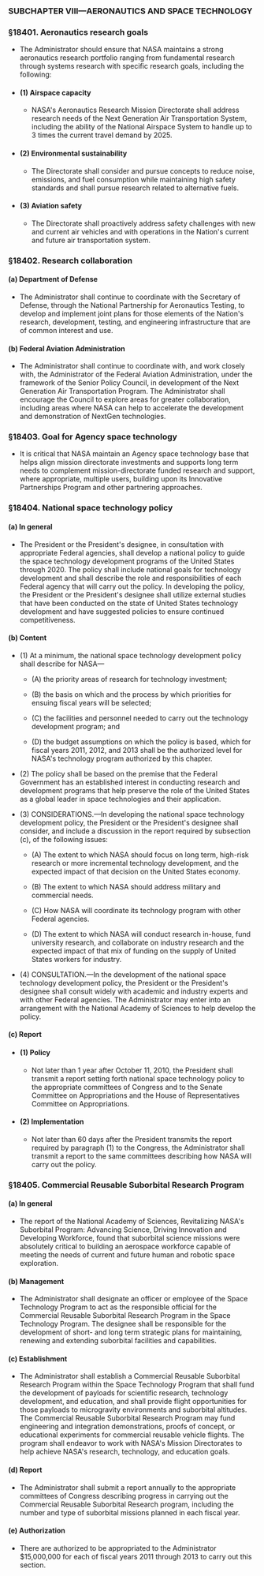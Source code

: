 ### SUBCHAPTER VIII—AERONAUTICS AND SPACE TECHNOLOGY

### §18401. Aeronautics research goals
* The Administrator should ensure that NASA maintains a strong aeronautics research portfolio ranging from fundamental research through systems research with specific research goals, including the following:

* #### (1) Airspace capacity
  * NASA's Aeronautics Research Mission Directorate shall address research needs of the Next Generation Air Transportation System, including the ability of the National Airspace System to handle up to 3 times the current travel demand by 2025.

* #### (2) Environmental sustainability
  * The Directorate shall consider and pursue concepts to reduce noise, emissions, and fuel consumption while maintaining high safety standards and shall pursue research related to alternative fuels.

* #### (3) Aviation safety
  * The Directorate shall proactively address safety challenges with new and current air vehicles and with operations in the Nation's current and future air transportation system.

### §18402. Research collaboration
#### (a) Department of Defense
* The Administrator shall continue to coordinate with the Secretary of Defense, through the National Partnership for Aeronautics Testing, to develop and implement joint plans for those elements of the Nation's research, development, testing, and engineering infrastructure that are of common interest and use.

#### (b) Federal Aviation Administration
* The Administrator shall continue to coordinate with, and work closely with, the Administrator of the Federal Aviation Administration, under the framework of the Senior Policy Council, in development of the Next Generation Air Transportation Program. The Administrator shall encourage the Council to explore areas for greater collaboration, including areas where NASA can help to accelerate the development and demonstration of NextGen technologies.

### §18403. Goal for Agency space technology
* It is critical that NASA maintain an Agency space technology base that helps align mission directorate investments and supports long term needs to complement mission-directorate funded research and support, where appropriate, multiple users, building upon its Innovative Partnerships Program and other partnering approaches.

### §18404. National space technology policy
#### (a) In general
* The President or the President's designee, in consultation with appropriate Federal agencies, shall develop a national policy to guide the space technology development programs of the United States through 2020. The policy shall include national goals for technology development and shall describe the role and responsibilities of each Federal agency that will carry out the policy. In developing the policy, the President or the President's designee shall utilize external studies that have been conducted on the state of United States technology development and have suggested policies to ensure continued competitiveness.

#### (b) Content
  * (1) At a minimum, the national space technology development policy shall describe for NASA—

    * (A) the priority areas of research for technology investment;

    * (B) the basis on which and the process by which priorities for ensuing fiscal years will be selected;

    * (C) the facilities and personnel needed to carry out the technology development program; and

    * (D) the budget assumptions on which the policy is based, which for fiscal years 2011, 2012, and 2013 shall be the authorized level for NASA's technology program authorized by this chapter.


  * (2) The policy shall be based on the premise that the Federal Government has an established interest in conducting research and development programs that help preserve the role of the United States as a global leader in space technologies and their application.

  * (3) CONSIDERATIONS.—In developing the national space technology development policy, the President or the President's designee shall consider, and include a discussion in the report required by subsection (c), of the following issues:

    * (A) The extent to which NASA should focus on long term, high-risk research or more incremental technology development, and the expected impact of that decision on the United States economy.

    * (B) The extent to which NASA should address military and commercial needs.

    * (C) How NASA will coordinate its technology program with other Federal agencies.

    * (D) The extent to which NASA will conduct research in-house, fund university research, and collaborate on industry research and the expected impact of that mix of funding on the supply of United States workers for industry.


  * (4) CONSULTATION.—In the development of the national space technology development policy, the President or the President's designee shall consult widely with academic and industry experts and with other Federal agencies. The Administrator may enter into an arrangement with the National Academy of Sciences to help develop the policy.

#### (c) Report
* #### (1) Policy
  * Not later than 1 year after October 11, 2010, the President shall transmit a report setting forth national space technology policy to the appropriate committees of Congress and to the Senate Committee on Appropriations and the House of Representatives Committee on Appropriations.

* #### (2) Implementation
  * Not later than 60 days after the President transmits the report required by paragraph (1) to the Congress, the Administrator shall transmit a report to the same committees describing how NASA will carry out the policy.

### §18405. Commercial Reusable Suborbital Research Program
#### (a) In general
* The report of the National Academy of Sciences, Revitalizing NASA's Suborbital Program: Advancing Science, Driving Innovation and Developing Workforce, found that suborbital science missions were absolutely critical to building an aerospace workforce capable of meeting the needs of current and future human and robotic space exploration.

#### (b) Management
* The Administrator shall designate an officer or employee of the Space Technology Program to act as the responsible official for the Commercial Reusable Suborbital Research Program in the Space Technology Program. The designee shall be responsible for the development of short- and long term strategic plans for maintaining, renewing and extending suborbital facilities and capabilities.

#### (c) Establishment
* The Administrator shall establish a Commercial Reusable Suborbital Research Program within the Space Technology Program that shall fund the development of payloads for scientific research, technology development, and education, and shall provide flight opportunities for those payloads to microgravity environments and suborbital altitudes. The Commercial Reusable Suborbital Research Program may fund engineering and integration demonstrations, proofs of concept, or educational experiments for commercial reusable vehicle flights. The program shall endeavor to work with NASA's Mission Directorates to help achieve NASA's research, technology, and education goals.

#### (d) Report
* The Administrator shall submit a report annually to the appropriate committees of Congress describing progress in carrying out the Commercial Reusable Suborbital Research program, including the number and type of suborbital missions planned in each fiscal year.

#### (e) Authorization
* There are authorized to be appropriated to the Administrator $15,000,000 for each of fiscal years 2011 through 2013 to carry out this section.